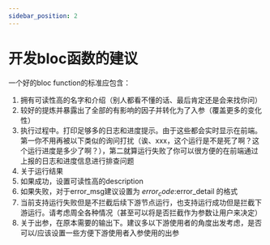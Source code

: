 ```yaml
---
sidebar_position: 2
---
```

# 开发bloc函数的建议

一个好的bloc function的标准应包含：
1. 拥有可读性高的名字和介绍（别人都看不懂的话、最后肯定还是会来找你问）
2. 较好的提炼并暴露出了全部的有影响的因子并转化为了入参（覆盖更多的变化性）
3. 执行过程中。打印足够多的日志和进度提示。由于这些都会实时显示在前端。第一你不用再被以下类似的询问打扰（诶、xxx，这个运行是不是死了啊？这个运行进度是多少了啊？），第二就算运行失败了你可以很方便的在前端通过上报的日志和进度信息进行排查问题
4. 关于运行结果
  1. 如果成功，设置可读性高的description
  2. 如果失败，对于error_msg建议设置为 $error_code:$error_detail 的格式
  3. 当前支持运行失败但是不拦截后续下游节点运行，也支持运行成功但是拦截下游运行。请考虑周全各种情况（甚至可以将是否拦截作为参数让用户来决定）
5. 关于出参，在原本需要的输出下。建议多以下游使用者的角度出发考虑，是否可以/应该设置一些方便下游使用者入参使用的出参